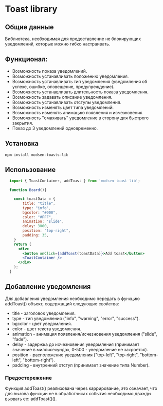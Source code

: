 # Toast library

## Общие данные
Библиотека, необходимая для предоставление не блокирующих уведомлений, которые можно гибко настраивать.

## Функционал:

- Возможность показа уведомлений.
- Возможность устанавливать положению уведомления.
- Возможность устанавливать тип уведомления (уведомления об успехе, ошибке, оповещение, предупреждение).
- Возможность устанавливать длительность показа уведомления.
- Возможность задавать описание уведомления.
- Возможность устанавливать отступы уведомления.
- Возможность изменять цвет типа уведомлений.
- Возможность изменять анимацию появления и исчезновения.
- Возможность "смахивать" уведомление в сторону для быстрого закрытия.
- Показ до 3 уведомлений одновременно.

## Установка 

```
npm install modsen-toasts-lib
```

## Использование

```jsx
  import { ToastContainer, addToast } from 'modsen-toast-lib';
  
  function Board(){

    const toastData = {
        title: "title",
        type: "info",
        bgcolor: "#000",
        color: "#FFF",
        animation: "slide",
        delay: 3000,
        position: "top-right",
        padding: 35,
    }
    return (
      <div>
        <button onClick={addToast(toastData)}>Add toast</button>
        <ToastContainer />
      </div>
    );
  }
```

## Добавление уведомления

Для добавления уведомления необходимо передать в функцию addToast() объект, содержащий следующие свойства:

- title - заголовок уведомления.
- type - тип уведомления ("info", "warning", "error", "success").
- bgcolor - цвет уведомления.
- color - цвет текста уведомления.
- animation - анимация появления/исчезновения уведомления ("slide", "fade").
- delay - задержка до исчезновения уведомления (принимает значение в миллисекундах, 0-500 - уведомление не закроется).
- position - расположение уведомления ("top-left", "top-right", "bottom-left", "bottom-right").
- padding - внутренний отступ (принимает значение типа Number).

### Предостережение

Функция addToast() реализована через каррирование, это означает, что для вызова функции не в обработчиках события необходимо дважды вызвать ее: addToast()().
